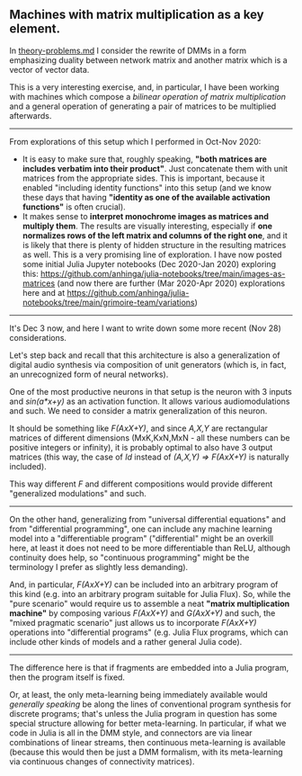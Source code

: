 ## Machines with matrix multiplication as a key element.

In [theory-problems.md](https://github.com/anhinga/2020-notes/blob/master/attention-based-models/theory-problems.md)
I consider the rewrite of DMMs in a form emphasizing duality between network matrix and another matrix which is
a vector of vector data.

This is a very interesting exercise, and, in particular, I have been working with machines which compose a _bilinear operation
of matrix multiplication_ and a general operation of generating a pair of matrices to be multiplied afterwards.

---

From explorations of this setup which I performed in Oct-Nov 2020:

  * It is easy to make sure that, roughly speaking, **"both matrices are includes verbatim into their product"**.
    Just concatenate them with unit matrices from the appropriate sides. This is important, because it enabled
    "including identity functions" into this setup (and we know these days that having **"identity as one of the
    available activation functions"** is often crucial).
  * It makes sense to **interpret monochrome images as matrices and multiply them**. The results are
    visually interesting, especially if **one normalizes rows of the left matrix and columns of the right one**,
    and it is likely that there is plenty of hidden structure in the resulting matrices as well.
    This is a very promising line of exploration. I have now posted some initial Julia Jupyter notebooks (Dec 2020-Jan 2020)
    exploring this: https://github.com/anhinga/julia-notebooks/tree/main/images-as-matrices (and now there are
    further (Mar 2020-Apr 2020) explorations here and at
    https://github.com/anhinga/julia-notebooks/tree/main/grimoire-team/variations)
        
---

It's Dec 3 now, and here I want to write down some more recent (Nov 28) considerations.

Let's step back and recall that this architecture is also a generalization of digital audio synthesis via composition of
unit generators (which is, in fact, an unrecognized form of neural networks).

One of the most productive neurons in that setup is the neuron with 3 inputs and _sin(a*x+y)_ as an activation function.
It allows various audiomodulations and such. We need to consider a matrix generalization of this neuron.

It should be something like _F(AxX+Y)_, and since _A,X,Y_ are rectangular matrices of different dimensions (MxK,KxN,MxN - all these numbers
can be positive integers or infinity),
it is probably optimal to also have 3 output matrices (this way, the case of _Id_ instead of _(A,X,Y) => F(AxX+Y)_ is naturally included).

This way different _F_ and different compositions would provide different "generalized modulations" and such.

---

On the other hand, generalizing from "universal differential equations" and from "differential programming",
one can include any machine learning model into a "differentiable program" ("differential" might be an overkill here,
at least it does not need to be more differentiable than ReLU, although continuity does help, so
"continuous programming" might be the terminology I prefer as slightly less demanding).

And, in particular, _F(AxX+Y)_ can be included into an arbitrary program of this kind (e.g. into an
arbitrary program suitable for Julia Flux). So, while the "pure scenario" would require us to
assemble a neat **"matrix multiplication machine"** by composing various _F(AxX+Y)_ and _G(AxX+Y)_ and such,
the "mixed pragmatic scenario" just allows us to incorporate _F(AxX+Y)_ operations into "differential
programs" (e.g. Julia Flux programs, which can include other kinds of models and a rather general Julia code).

---

The difference here is that if fragments are embedded into a Julia program, then the program itself is fixed.

Or, at least, the only meta-learning being immediately available would _generally speaking_ be along the lines of
conventional program synthesis for discrete programs; that's unless the Julia program in question has some special
structure allowing for better meta-learning. In particular, if what we code in Julia is all in the DMM style,
and connectors are via linear combinations of linear streams, then continuous meta-learning is available
(because this would then be just a DMM formalism, with its meta-learning via continuous changes of connectivity
matrices).

